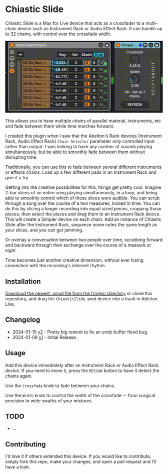 # Chiastic Slide

Chiastic Slide is a Max for Live device that acts as a crossfader to a multi-chain device such as Instrument Rack or Audio Effect Rack. It can handle up to 32 chains, with control over the crossfade width.

![How it Looks](images/device.gif)

This allows you to have multiple chains of parallel material, instruments, etc and fade between them while time marches forward.

I created this plugin when I saw that the Abelton's Rack devices (Instrument Rack, Audio Effect Rack) `Chain Selector` parameter only controlled input rather than output. I was looking to have any number of sounds playing simultaneously, but be able to smoothly fade between them without disrupting time.

Traditionally, you can use this to fade between several different instruments or effects chains. Load up a few different pads in an Instrument Rack and give it a try.

Getting into the creative possibilities for this, things get pretty cool. Imagine 2-bar slices of an entire song playing simultaneously, in a loop, and being able to smoothly control which of those slices were audible. You can scrub through a song over the course of a two measures, locked in time. You can do this by slicing a longer recording into equal sized pieces, cropping those pieces, then select the pieces and drag them to an Instrument Rack device. This will create a Simpler device on each chain. Add an instance of Chiastic Slide after the Instrument Rack, sequence some notes the same length as your slices, and you can get jamming.

Or overlay a conversation between two people over time, scrubbing forward and backward through their exchange over the course of a measure or eight.

Time becomes just another creative dimension, without ever losing connection with the recording's inherent rhythm.

## Installation

[Download the newest .amxd file from the frozen/ directory](https://github.com/zsteinkamp/m4l-ChiasticSlide/raw/main/frozen/ChiasticSlide%20v2.amxd) or clone this repository, and drag the `ChiasticSlide.amxd` device into a track in Ableton Live.

## Changelog

- 2024-01-15 [v2](https://github.com/zsteinkamp/m4l-ChiasticSlide/raw/main/frozen/ChiasticSlide%20v2.amxd) - Pretty big rework to fix an undo buffer flood bug.
- 2024-01-09 [v1](https://github.com/zsteinkamp/m4l-ChiasticSlide/raw/main/frozen/ChiasticSlide%20v1.amxd) - Initial Release.

## Usage

Add this device immediately after an Instrument Rack or Audio Effect Rack device. If you need to move it, press the `RESCAN` button to have it detect the chains again.

Use the `Crossfade` knob to fade between your chains.

Use the `Width` knob to control the width of the crossfade -- from surgical precision to wide swaths of your mixtures.

## TODO

- ...

## Contributing

I'd love it if others extended this device. If you would like to contribute, simply fork this repo, make your changes, and open a pull request and I'll have a look.
